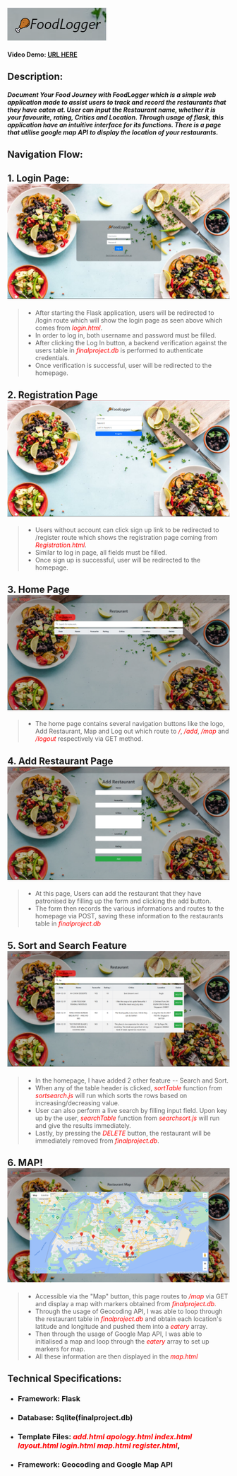 ![FoodLogger](static/1.png)
#### Video Demo:  [URL HERE](https://youtu.be/oKhzwdV9dH8)
## Description: 
##### Document Your Food Journey with FoodLogger which is a simple web application made to assist users to track and record the restaurants that they have eaten at. User can input the Restaurant name, whether it is your favourite, rating, Critics and Location. Through usage of flask, this application have an intuitive interface for its functions. There is a page that utilise google map API to display the location of your restaurants.
## **Navigation Flow:**
## 1. Login Page:![Login Page](static/login.png)
>- After starting the Flask application, users will be redirected to /login route which will show the login page as seen above which comes from <span style="color:red">_login.html_</span>.
>- In order to log in, both username and password must be filled.
>- After clicking the Log In button, a backend verification against the users table in <span style="color:red">_finalproject.db_</span> is performed to authenticate credentials.
>- Once verification is successful, user will be redirected to the homepage.

## 2. Registration Page![Registration](static/Registration.png)
>- Users without account can click sign up link to be redirected to /register route which shows the registration page coming from <span style="color:red">_Registration.html_</span>.
>- Similar to log in page, all fields must be filled.
>- Once sign up is successful, user will be redirected to the homepage.

## 3. Home Page![Homepage](static/Homepage.png)
>- The home page contains several navigation buttons like the logo, Add Restaurant, Map and Log out which route to <span style="color:red">_/_</span>, <span style="color:red">_/add_</span>, <span style="color:red">_/map_</span> and <span style="color:red">_/logout_</span> respectively via GET method.

## 4. Add Restaurant Page![AddRestaurant](static/AddRestaurant.png)
>- At this page, Users can add the restaurant that they have patronised by filling up the form and clicking the add button.
>- The form then records the various informations and routes to the homepage via POST, saving these information to the restaurants table in <span style="color:red">_finalproject.db_</span>

## 5. Sort and Search Feature![Search and Sort image](static/SortSearch.png)
>- In the homepage, I have added 2 other feature -- Search and Sort.
>- When any of the table header is clicked, <span style="color:red">_sortTable_</span> function from <span style="color:red">_sortsearch.js_</span> will run which sorts the rows based on increasing/decreasing value.
>- User can also perform a live search by filling input field. Upon key up by the user, <span style="color:red">_searchTable_</span> function from <span style="color:red">_searchsort.js_</span> will run and give the results immediately.
>- Lastly, by pressing the <span style="color:red">_DELETE_</span> button, the restaurant will be immediately removed from <span style="color:red">_finalproject.db_</span>.

## 6. MAP!![Map Page](static/Map.png)
>- Accessible via the "Map" button, this page routes to <span style="color:red">_/map_</span> via GET and display a map with markers obtained from <span style="color:red">_finalproject.db_</span>.
>- Through the usage of Geocoding API, I was able to loop through the restaurant table in <span style="color:red">_finalproject.db_</span> and obtain each location's latitude and longitude and pushed them into a <span style="color:red">_eatery_</span> array.
>- Then through the usage of Google Map API, I was able to initialised a map and loop through the <span style="color:red">_eatery_</span> array to set up markers for map. 
>- All these information are then displayed in the <span style="color:red">_map.html_</span>
## **Technical Specifications:**
- ### **Framework**: Flask
- ### **Database**: Sqlite(finalproject.db)
- ### **Template Files**: <span style="color:red">_add.html_  _apology.html_  _index.html_  _layout.html_  _login.html_  _map.html_  _register.html_</span>, 
- ### **Framework**: Geocoding and Google Map API

